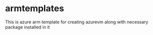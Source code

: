 # armtemplates
This is azure arm template for creating azurevm along with necessary package installed in it

